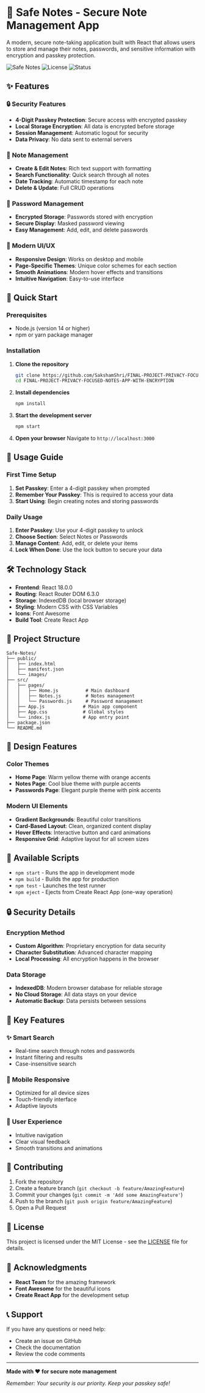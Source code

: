 # 🔐 Safe Notes - Secure Note Management App

A modern, secure note-taking application built with React that allows users to store and manage their notes, passwords, and sensitive information with encryption and passkey protection.

![Safe Notes](https://img.shields.io/badge/React-18.0.0-blue)
![License](https://img.shields.io/badge/License-MIT-green)
![Status](https://img.shields.io/badge/Status-Active-brightgreen)

## ✨ Features

### 🔒 **Security Features**
- **4-Digit Passkey Protection**: Secure access with encrypted passkey
- **Local Storage Encryption**: All data is encrypted before storage
- **Session Management**: Automatic logout for security
- **Data Privacy**: No data sent to external servers

### 📝 **Note Management**
- **Create & Edit Notes**: Rich text support with formatting
- **Search Functionality**: Quick search through all notes
- **Date Tracking**: Automatic timestamp for each note
- **Delete & Update**: Full CRUD operations

### 🔑 **Password Management**
- **Encrypted Storage**: Passwords stored with encryption
- **Secure Display**: Masked password viewing
- **Easy Management**: Add, edit, and delete passwords

### 🎨 **Modern UI/UX**
- **Responsive Design**: Works on desktop and mobile
- **Page-Specific Themes**: Unique color schemes for each section
- **Smooth Animations**: Modern hover effects and transitions
- **Intuitive Navigation**: Easy-to-use interface

## 🚀 Quick Start

### Prerequisites
- Node.js (version 14 or higher)
- npm or yarn package manager

### Installation

1. **Clone the repository**
   ```bash
   git clone https://github.com/SakshamShri/FINAL-PROJECT-PRIVACY-FOCUSED-NOTES-APP-WITH-ENCRYPTION.git
   cd FINAL-PROJECT-PRIVACY-FOCUSED-NOTES-APP-WITH-ENCRYPTION
   ```

2. **Install dependencies**
   ```bash
   npm install
   ```

3. **Start the development server**
   ```bash
   npm start
   ```

4. **Open your browser**
   Navigate to `http://localhost:3000`

## 📱 Usage Guide

### First Time Setup
1. **Set Passkey**: Enter a 4-digit passkey when prompted
2. **Remember Your Passkey**: This is required to access your data
3. **Start Using**: Begin creating notes and storing passwords

### Daily Usage
1. **Enter Passkey**: Use your 4-digit passkey to unlock
2. **Choose Section**: Select Notes or Passwords
3. **Manage Content**: Add, edit, or delete your items
4. **Lock When Done**: Use the lock button to secure your data

## 🛠️ Technology Stack

- **Frontend**: React 18.0.0
- **Routing**: React Router DOM 6.3.0
- **Storage**: IndexedDB (local browser storage)
- **Styling**: Modern CSS with CSS Variables
- **Icons**: Font Awesome
- **Build Tool**: Create React App

## 📁 Project Structure

```
Safe-Notes/
├── public/
│   ├── index.html
│   ├── manifest.json
│   └── images/
├── src/
│   ├── pages/
│   │   ├── Home.js          # Main dashboard
│   │   ├── Notes.js         # Notes management
│   │   └── Passwords.js     # Password management
│   ├── App.js              # Main app component
│   ├── App.css             # Global styles
│   └── index.js            # App entry point
├── package.json
└── README.md
```

## 🎨 Design Features

### Color Themes
- **Home Page**: Warm yellow theme with orange accents
- **Notes Page**: Cool blue theme with purple accents  
- **Passwords Page**: Elegant purple theme with pink accents

### Modern UI Elements
- **Gradient Backgrounds**: Beautiful color transitions
- **Card-Based Layout**: Clean, organized content display
- **Hover Effects**: Interactive button and card animations
- **Responsive Grid**: Adaptive layout for all screen sizes

## 🔧 Available Scripts

- `npm start` - Runs the app in development mode
- `npm build` - Builds the app for production
- `npm test` - Launches the test runner
- `npm eject` - Ejects from Create React App (one-way operation)

## 🔒 Security Details

### Encryption Method
- **Custom Algorithm**: Proprietary encryption for data security
- **Character Substitution**: Advanced character mapping
- **Local Processing**: All encryption happens in the browser

### Data Storage
- **IndexedDB**: Modern browser database for reliable storage
- **No Cloud Storage**: All data stays on your device
- **Automatic Backup**: Data persists between sessions

## 🌟 Key Features

### ✨ **Smart Search**
- Real-time search through notes and passwords
- Instant filtering and results
- Case-insensitive search

### 📱 **Mobile Responsive**
- Optimized for all device sizes
- Touch-friendly interface
- Adaptive layouts

### 🎯 **User Experience**
- Intuitive navigation
- Clear visual feedback
- Smooth transitions and animations

## 🤝 Contributing

1. Fork the repository
2. Create a feature branch (`git checkout -b feature/AmazingFeature`)
3. Commit your changes (`git commit -m 'Add some AmazingFeature'`)
4. Push to the branch (`git push origin feature/AmazingFeature`)
5. Open a Pull Request

## 📄 License

This project is licensed under the MIT License - see the [LICENSE](LICENSE) file for details.

## 🙏 Acknowledgments

- **React Team** for the amazing framework
- **Font Awesome** for the beautiful icons
- **Create React App** for the development setup

## 📞 Support

If you have any questions or need help:
- Create an issue on GitHub
- Check the documentation
- Review the code comments

---

**Made with ❤️ for secure note management**

*Remember: Your security is our priority. Keep your passkey safe!*
